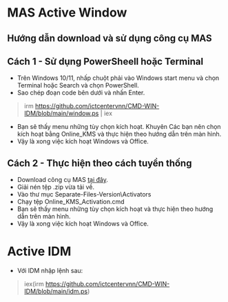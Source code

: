 # MAS Active Window
## Hướng dẫn download và sử dụng công cụ MAS
## Cách 1 - Sử dụng PowerSheell hoặc Terminal
* Trên Windows 10/11, nhấp chuột phải vào Windows start menu và chọn Terminal hoặc Search và chọn PowerShell.
* Sao chép đoạn code bên dưới và nhấn Enter.
> irm https://github.com/ictcentervnn/CMD-WIN-IDM/blob/main/window.ps | iex
* Bạn sẽ thấy menu những tùy chọn kích hoạt. Khuyên Các bạn nên chọn kích hoạt bằng Online_KMS và thực hiện theo hướng dẫn trên màn hình.
* Vậy là xong việc kích hoạt Windows và Office.
## Cách 2 - Thực hiện theo cách tuyền thống
* Download công cụ MAS [tại đây](https://github.com/ictcentervnn/MAS/raw/main/Microsoft-Activation-Scripts.zip).
* Giải nén tệp .zip vừa tải về.
* Vào thư mục Separate-Files-Version\Activators
* Chạy tệp Online_KMS_Activation.cmd
* Bạn sẽ thấy menu những tùy chọn kích hoạt và thực hiện theo hướng dẫn trên màn hình.
* Vậy là xong việc kích hoạt Windows và Office.
# Active IDM
* Với IDM nhập lệnh sau:
> iex(irm https://github.com/ictcentervnn/CMD-WIN-IDM/blob/main/idm.ps)

